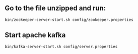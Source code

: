 ## Go to the file unzipped and run:
```
bin/zookeeper-server-start.sh config/zookeeper.properties
```

## Start apache kafka
```
bin/kafka-server-start.sh config/server.properties
```



